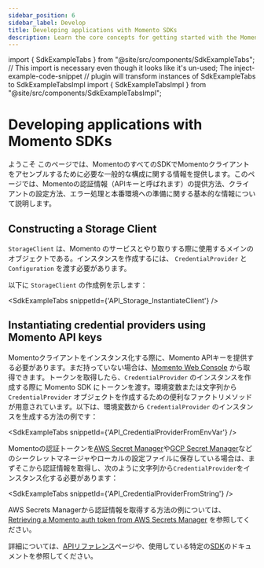 ```yaml
---
sidebar_position: 6
sidebar_label: Develop
title: Developing applications with Momento SDKs
description: Learn the core concepts for getting started with the Momento SDKs.
---
```


import { SdkExampleTabs } from "@site/src/components/SdkExampleTabs";
// This import is necessary even though it looks like it's un-used; The inject-example-code-snippet
// plugin will transform instances of SdkExampleTabs to SdkExampleTabsImpl
import { SdkExampleTabsImpl } from "@site/src/components/SdkExampleTabsImpl";

# Developing applications with Momento SDKs

ようこそ このページでは、MomentoのすべてのSDKでMomentoクライアントをアセンブルするために必要な一般的な構成に関する情報を提供します。このページでは、Momentoの認証情報（APIキーと呼ばれます）の提供方法、クライアントの設定方法、エラー処理と本番環境への準備に関する基本的な情報について説明します。
## Constructing a Storage Client

`StorageClient` は、Momento のサービスとやり取りする際に使用するメインのオブジェクトである。インスタンスを作成するには、 `CredentialProvider` と `Configuration` を渡す必要があります。

以下に `StorageClient` の作成例を示します：

<SdkExampleTabs snippetId={'API_Storage_InstantiateClient'} />

## Instantiating credential providers using Momento API keys

Momentoクライアントをインスタンス化する際に、Momento APIキーを提供する必要があります。まだ持っていない場合は、[Momento Web Console](https://console.gomomento.com/) から取得できます。トークンを取得したら、`CredentialProvider` のインスタンスを作成する際に Momento SDK にトークンを渡す。環境変数または文字列から `CredentialProvider` オブジェクトを作成するための便利なファクトリメソッドが用意されています。以下は、環境変数から `CredentialProvider` のインスタンスを生成する方法の例です：

<SdkExampleTabs snippetId={'API_CredentialProviderFromEnvVar'} />

Momentoの認証トークンを[AWS Secret Manager](https://aws.amazon.com/secrets-manager/)や[GCP Secret Manager](https://cloud.google.com/secret-manager)などのシークレットマネージャやローカルの設定ファイルに保存している場合は、まずそこから認証情報を取得し、次のように文字列から`CredentialProvider`をインスタンス化する必要があります：

<SdkExampleTabs snippetId={'API_CredentialProviderFromString'} />

AWS Secrets Managerから認証情報を取得する方法の例については、[Retrieving a Momento auth token from AWS Secrets Manager](/cache/integrations/aws-secrets-manager) を参照してください。

詳細については、[APIリファレンス](./develop/api-reference)ページや、使用している特定の[SDK](/platform/sdks)のドキュメントを参照してください。
